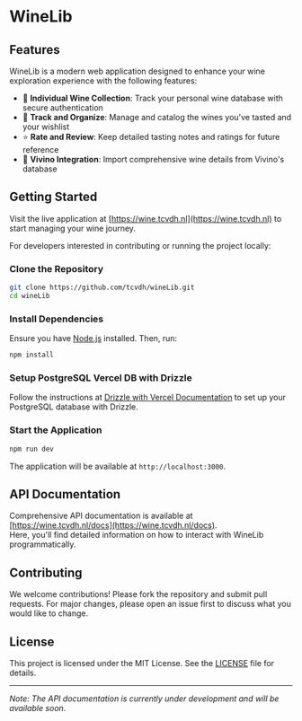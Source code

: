 # WineLib

## Features

WineLib is a modern web application designed to enhance your wine exploration experience with the following features:

- 🍷 **Individual Wine Collection**: Track your personal wine database with secure authentication
- 📝 **Track and Organize**: Manage and catalog the wines you've tasted and your wishlist
- ⭐ **Rate and Review**: Keep detailed tasting notes and ratings for future reference
- 🔄 **Vivino Integration**: Import comprehensive wine details from Vivino's database

## Getting Started

Visit the live application at [https://wine.tcvdh.nl](https://wine.tcvdh.nl) to start managing your wine journey.

For developers interested in contributing or running the project locally:

### Clone the Repository

```bash
git clone https://github.com/tcvdh/wineLib.git
cd wineLib
```

### Install Dependencies

Ensure you have [Node.js](https://nodejs.org/) installed. Then, run:

```bash
npm install
```

### Setup PostgreSQL Vercel DB with Drizzle

Follow the instructions at [Drizzle with Vercel Documentation](https://orm.drizzle.team/docs/tutorials/drizzle-with-vercel) to set up your PostgreSQL database with Drizzle.

### Start the Application

```bash
npm run dev
```

The application will be available at `http://localhost:3000`.

## API Documentation

Comprehensive API documentation is available at [https://wine.tcvdh.nl/docs](https://wine.tcvdh.nl/docs).  
Here, you'll find detailed information on how to interact with WineLib programmatically.

## Contributing

We welcome contributions! Please fork the repository and submit pull requests. For major changes, please open an issue first to discuss what you would like to change.

## License

This project is licensed under the MIT License. See the [LICENSE](LICENSE) file for details.

---

_Note: The API documentation is currently under development and will be available soon._

